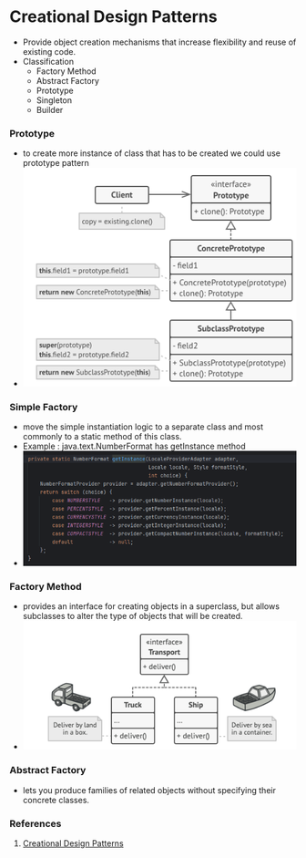 # Creational Design Patterns

- Provide object creation mechanisms that increase flexibility and reuse of existing code.
- Classification
  - Factory Method
  - Abstract Factory
  - Prototype
  - Singleton
  - Builder

### Prototype

- to create more instance of class that has to be created we could use prototype pattern
- ![Prototype](/SystemDesign/DesignPatterns/Prototype.png)

### Simple Factory

- move the simple instantiation logic to a separate class and most commonly to a static method of this class.
- Example : java.text.NumberFormat has getInstance method
- ![NumberFormat](/SystemDesign/DesignPatterns/NumberFormat.png)

### Factory Method

- provides an interface for creating objects in a superclass, but allows subclasses to alter the type of objects that will be created.
- ![Factory Method](/SystemDesign/DesignPatterns/FactoryMethod.png)

### Abstract Factory

- lets you produce families of related objects without specifying their concrete classes.

### References

1. [Creational Design Patterns](https://refactoring.guru/design-patterns/creational-patterns)
